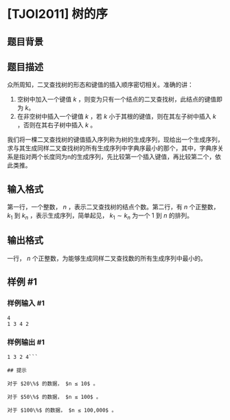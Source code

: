 # [TJOI2011] 树的序

## 题目背景



## 题目描述

众所周知，二叉查找树的形态和键值的插入顺序密切相关。准确的讲： 
1. 空树中加入一个键值 $k$ ，则变为只有一个结点的二叉查找树，此结点的键值即为 $k$。
2. 在非空树中插入一个键值 $k$ ，若 $k$ 小于其根的键值，则在其左子树中插入 $k$ ，否则在其右子树中插入 $k$ 。

我们将一棵二叉查找树的键值插入序列称为树的生成序列，现给出一个生成序列，求与其生成同样二叉查找树的所有生成序列中字典序最小的那个，其中，字典序关系是指对两个长度同为n的生成序列，先比较第一个插入键值，再比较第二个，依此类推。

## 输入格式

第一行，一个整数， $n$ ，表示二叉查找树的结点个数。第二行，有 $n$ 个正整数， $k_1$ 到 $k_n$ ，表示生成序列，简单起见， $k_1 \sim k_n$ 为一个 $1$ 到 $n$ 的排列。

## 输出格式

一行， $n$ 个正整数，为能够生成同样二叉查找数的所有生成序列中最小的。

## 样例 #1

### 样例输入 #1
```
4
1 3 4 2
```

### 样例输出 #1

```
1 3 2 4```

## 提示

对于 $20\%$ 的数据， $n ≤ 10$ 。

对于 $50\%$ 的数据， $n ≤ 100$ 。

对于 $100\%$ 的数据， $n ≤ 100,000$ 。
